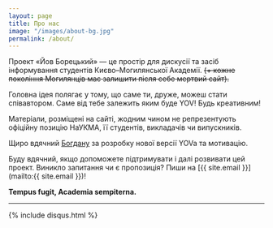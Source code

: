 ```yaml
---
layout: page
title: Про нас
image: "/images/about-bg.jpg"
permalink: /about/
---
```


Проект «Йов Борецький» — це простір для дискусії та засіб інформування студентів Києво–Могилянської Академії.  <strike> (+ кожне покоління Могилянців має залишити після себе мертвий сайт). </strike>

Головна ідея полягає у тому, що саме ти, друже, можеш стати співавтором.  Саме від тебе залежить яким буде YOV!  Будь креативним!

Матеріали, розміщені на сайті, жодним чином не репрезентують офіційну позицію НаУКМА, її студентів, викладачів чи випускників.  

Щиро вдячний [Богдану](http://bogdankulynych.me) за розробку нової версії YOVa та мотивацію.

Буду вдячний, якщо допоможете підтримувати і далі розвивати цей проект.  Виникло запитання чи є пропозиція?  Пиши на [{{ site.email }}](mailto:{{ site.email }})!  

**Tempus fugit, Academia sempiterna.**

------

{% include disqus.html %}
